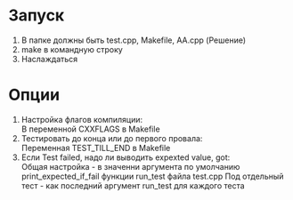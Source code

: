 # Запуск 
1) В папке должны быть test.cpp, Makefile, AA.cpp (Решение)
2) make в командную строку
3) Наслаждаться
# Опции
1) Настройка флагов компиляции: \
В переменной CXXFLAGS в Makefile
2) Тестировать до конца или до первого провала: \
Переменная TEST_TILL_END в Makefile
3) Если Test failed, надо ли выводить expexted value, got: \
Общая настройка - в значенни аргумента по умолчанию print_expected_if_fail функции run_test файла test.cpp
Под отдельный тест - как последний аргумент run_test для каждого теста
 
